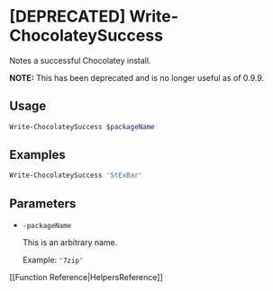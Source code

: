 # [DEPRECATED] Write-ChocolateySuccess

Notes a successful Chocolatey install.

**NOTE:** This has been deprecated and is no longer useful as of 0.9.9.

## Usage

```powershell
Write-ChocolateySuccess $packageName
```

## Examples

```powershell
Write-ChocolateySuccess 'StExBar'
```

## Parameters

* `-packageName`

   This is an arbitrary name.

   Example: `'7zip'`

[[Function Reference|HelpersReference]]